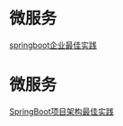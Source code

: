 # 微服务
[springboot企业最佳实践](https://github.com/engjose/springboot-sample)


# 微服务
[SpringBoot项目架构最佳实践](https://github.com/engjose/springboot-sample)
